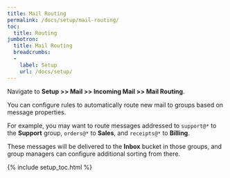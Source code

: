 ```yaml
---
title: Mail Routing
permalink: /docs/setup/mail-routing/
toc:
  title: Routing
jumbotron:
  title: Mail Routing
  breadcrumbs:
  - 
    label: Setup
    url: /docs/setup/
---
```


Navigate to **Setup >> Mail >> Incoming Mail >> Mail Routing**.

You can configure rules to automatically route new mail to groups based on message properties.

For example, you may want to route messages addressed to `support@*` to the **Support** group, `orders@*` to **Sales**, and `receipts@*` to **Billing**.

These messages will be delivered to the **Inbox** bucket in those groups, and group managers can configure additional sorting from there.

{% include setup_toc.html %}